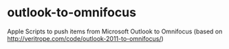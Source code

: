 outlook-to-omnifocus
====================

Apple Scripts to push items from Microsoft Outlook to Omnifocus (based on http://veritrope.com/code/outlook-2011-to-omnifocus/)
